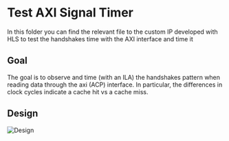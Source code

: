 # Test AXI Signal Timer

In this folder you can find the relevant file to the custom IP developed with HLS to test the handshakes time with the AXI interface and time it

## Goal

The goal is to observe and time (with an ILA) the handshakes pattern when reading data through the axi (ACP) interface. In particular, the differences in clock cycles indicate a cache hit vs a cache miss. 

## Design

![Design](https://c4science.ch/diffusion/12597/browse/master/images/designs/axi_master_reader_HP.png)



